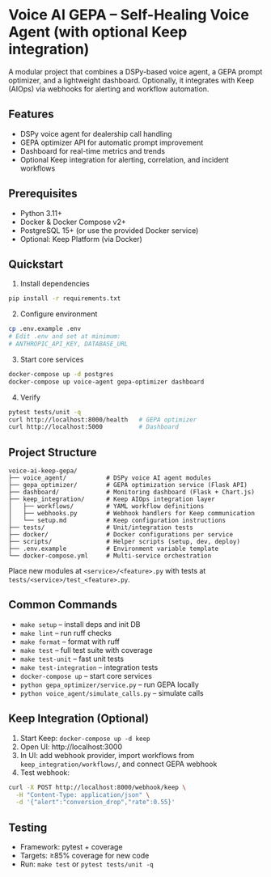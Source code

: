 # Voice AI GEPA – Self-Healing Voice Agent (with optional Keep integration)

A modular project that combines a DSPy-based voice agent, a GEPA prompt optimizer, and a lightweight dashboard. Optionally, it integrates with Keep (AIOps) via webhooks for alerting and workflow automation.

## Features
- DSPy voice agent for dealership call handling
- GEPA optimizer API for automatic prompt improvement
- Dashboard for real-time metrics and trends
- Optional Keep integration for alerting, correlation, and incident workflows

## Prerequisites
- Python 3.11+
- Docker & Docker Compose v2+
- PostgreSQL 15+ (or use the provided Docker service)
- Optional: Keep Platform (via Docker)

## Quickstart
1) Install dependencies
```bash
pip install -r requirements.txt
```

2) Configure environment
```bash
cp .env.example .env
# Edit .env and set at minimum:
# ANTHROPIC_API_KEY, DATABASE_URL
```

3) Start core services
```bash
docker-compose up -d postgres
docker-compose up voice-agent gepa-optimizer dashboard
```

4) Verify
```bash
pytest tests/unit -q
curl http://localhost:8000/health   # GEPA optimizer
curl http://localhost:5000          # Dashboard
```

## Project Structure
```
voice-ai-keep-gepa/
├── voice_agent/           # DSPy voice AI agent modules
├── gepa_optimizer/        # GEPA optimization service (Flask API)
├── dashboard/             # Monitoring dashboard (Flask + Chart.js)
├── keep_integration/      # Keep AIOps integration layer
│   ├── workflows/         # YAML workflow definitions
│   ├── webhooks.py        # Webhook handlers for Keep communication
│   └── setup.md           # Keep configuration instructions
├── tests/                 # Unit/integration tests
├── docker/                # Docker configurations per service
├── scripts/               # Helper scripts (setup, dev, deploy)
├── .env.example           # Environment variable template
└── docker-compose.yml     # Multi-service orchestration
```

Place new modules at `<service>/<feature>.py` with tests at `tests/<service>/test_<feature>.py`.

## Common Commands
- `make setup` – install deps and init DB
- `make lint` – run ruff checks
- `make format` – format with ruff
- `make test` – full test suite with coverage
- `make test-unit` – fast unit tests
- `make test-integration` – integration tests
- `docker-compose up` – start core services
- `python gepa_optimizer/service.py` – run GEPA locally
- `python voice_agent/simulate_calls.py` – simulate calls

## Keep Integration (Optional)
1) Start Keep: `docker-compose up -d keep`
2) Open UI: http://localhost:3000
3) In UI: add webhook provider, import workflows from `keep_integration/workflows/`, and connect GEPA webhook
4) Test webhook:
```bash
curl -X POST http://localhost:8000/webhook/keep \
  -H "Content-Type: application/json" \
  -d '{"alert":"conversion_drop","rate":0.55}'
```

## Testing
- Framework: pytest + coverage
- Targets: ≥85% coverage for new code
- Run: `make test` or `pytest tests/unit -q`
